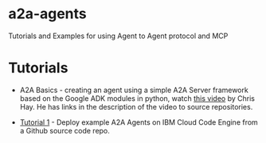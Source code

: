 # a2a-agents
Tutorials and Examples for using Agent to Agent protocol and MCP

# Tutorials

* A2A Basics - creating an agent using a simple A2A Server framework based on the Google ADK modules in python, watch [this video](https://www.youtube.com/watch?v=avcBlmqUOzM) by Chris Hay.  He has links in the description of the video to source repositories.

* [Tutorial 1](docs/tutorials/1/README.md) - Deploy example A2A Agents on IBM Cloud Code Engine from a Github source code repo.




